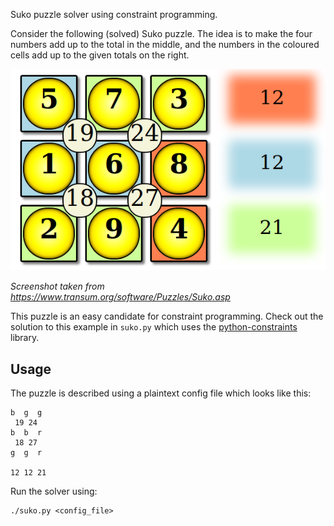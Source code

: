 Suko puzzle solver using constraint programming.

Consider the following (solved) Suko puzzle. The idea is to make the four numbers add up to the total in the middle, and the numbers in the coloured cells add up to the given totals on the right.

![suko](suko.png)

*Screenshot taken from https://www.transum.org/software/Puzzles/Suko.asp*

This puzzle is an easy candidate for constraint programming. Check out the solution to this example in `suko.py` which uses the [python-constraints](https://pypi.org/project/python-constraint/) library.

## Usage

The puzzle is described using a plaintext config file which looks like this:
```
b  g  g
 19 24
b  b  r
 18 27
g  g  r

12 12 21
```

Run the solver using:
```
./suko.py <config_file>
```
